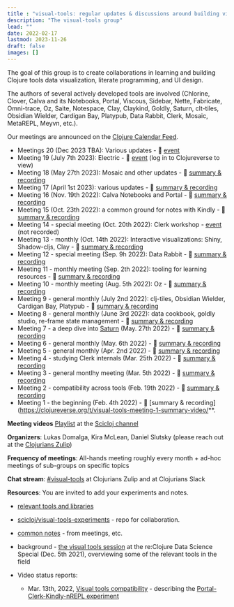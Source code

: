 ```yaml
---
title : "visual-tools: regular updates & discussions around building visual tooling"
description: "The visual-tools group"
lead: ""
date: 2022-02-17
lastmod: 2023-11-26
draft: false
images: []
---
```


The goal of this group is to create collaborations in learning and building Clojure tools data visualization, literate programming, and UI design.

The authors of several actively developed tools are involved (Chlorine, Clover, Calva and its Notebooks, Portal, Viscous, Sidebar, Nette, Fabricate, Omni-trace, Oz, Saite, Notespace, Clay, Claykind, Goldly, Saturn, clt-tiles, Obsidian Wielder, Cardigan Bay, Platypub, Data Rabbit, Clerk, Mosaic, MetaREPL, Meyvn, etc.).

Our meetings are announced on the [Clojure Calendar Feed](https://clojureverse.org/t/the-clojure-events-calendar-feed-turns-2/).

* Meetings 20 (Dec 2023 TBA): Various updates - :calendar: [event](https://clojureverse.org/t/visual-tools-meeting-20-various-updates/10454)
* Meeting 19 (July 7th 2023): Electric - :calendar: [event](https://clojureverse.org/t/visual-tools-meeting-19-electric-login-for-details/) (log in to Clojureverse to view)
* Meeting 18 (May 27th 2023): Mosaic and other updates - :movie_camera: [summary & recording](https://clojureverse.org/t/visual-tools-meeting-18-mosaic-and-other-updates-summary-recording/)
* Meeting 17 (April 1st 2023): various updates - :movie_camera: [summary & recording](https://clojureverse.org/t/visual-tools-meeting-17-various-updates-summary-recording/)
* Meeting 16 (Nov. 19th 2022): Calva Notebooks and Portal - :movie_camera: [summary & recording](https://clojureverse.org/t/visual-tools-meeting-16-calva-notebooks-portal-summary-recording/)
* Meeting 15 (Oct. 23th 2022): a common ground for notes with Kindly - :movie_camera: [summary & recording](https://clojureverse.org/t/visual-tools-meeting-15-summary-recording-play-teod-eu-kindly/)
* Meeting 14 - special meeting (Oct. 20th 2022): Clerk workshop - [event](https://clojureverse.org/t/visual-tools-meeting-14-clerk-workshop/) (not recorded)
* Meeting 13 - monthly (Oct. 14th 2022): Interactive visualizations: Shiny, Shadow-cljs, Clay - :movie_camera: [summary & recording](https://clojureverse.org/t/visual-tools-meeting-13-interactive-data-visualizatioon-shiny-clojurescript-bayesian-animations/)
* Meeting 12 - special meeting (Sep. 9h 2022): Data Rabbit - :movie_camera: [summary & recording](https://clojureverse.org/t/clojure-visual-tools-meeting-12-summary-video-data-rabbit/)
* Meeting 11 - monthly meeting (Sep. 2th 2022): tooling for learning resources - :movie_camera: [summary & recording](https://clojureverse.org/t/clojure-visual-tools-meeting-11-summary-video-tooling-for-learning-resources-a-peek-into-data-rabbit/9321)
* Meeting 10 - monthly meeting (Aug. 5th 2022): Oz - :movie_camera: [summary & recording](https://clojureverse.org/t/visual-tools-meeting-10-monthly-meeting-oz/)
* Meeting 9 - general monthly (July 2nd 2022): clj-tiles, Obsidian Wielder, Cardigan Bay, Platypub - :movie_camera: [summary & recording](https://clojureverse.org/t/visual-tools-meeting-9-summary-video-clj-tiles-obsidian-wielder-cardigan-bay-platypub/)
* Meeting 8 - general monthly (June 3rd 2022): data cookbook, goldly studio, re-frame state management - :movie_camera: [summary & recording](https://clojureverse.org/t/visual-tools-meeting-8-summary-video-data-cookbook-goldly-studio-re-frame-state-management/)
* Meeting 7 - a deep dive into [Saturn](https://gitlab.com/clj-editors/saturn) (May. 27th 2022) - :movie_camera: [summary & recording](https://clojureverse.org/t/visual-tools-meeting-7-summary-video/)
* Meeting 6 - general monthly (May. 6th 2022) - :movie_camera: [summary & recording](https://clojureverse.org/t/visual-tools-meeting-6-summary-video/)
* Meeting 5 - general monthly (Apr. 2nd 2022) - :movie_camera: [summary & recording](https://clojureverse.org/t/visual-tools-meeting-5-summary-video/)
* Meeting 4 - studying Clerk internals (Mar. 25th 2022) - :movie_camera: [summary & recording](https://clojureverse.org/t/visual-tools-meeting-4-summary-video/)
* Meeting 3 - general montlhy meeting (Mar. 5th 2022) - :movie_camera: [summary & recording](https://clojureverse.org/t/visual-tools-meeting-3-summary-video/)
* Meeting 2 - compatibility across tools (Feb. 19th 2022) - :movie_camera: [summary & recording](https://clojureverse.org/t/visual-tools-meeting-2-summary-video/)
* Meeting 1 - the beginning (Feb. 4th 2022) - :movie_camera: [summary & recording](https://clojureverse.org/t/visual-tools-meeting-1-summary-video/**.

**Meeting videos**
[Playlist](https://www.youtube.com/playlist?list=PLb_VRZPxjMADovzE7xYIzMr68BHXLVzH3) at the [Scicloj channel](https://www.youtube.com/@SciCloj)

**Organizers**: Lukas Domalga, Kira McLean, Daniel Slutsky (please reach out at the [Clojurians Zulip](https://clojurians.zulipchat.com/))

**Frequency of meetings**: All-hands meeting roughly every month + ad-hoc meetings of sub-groups on specific topics

**Chat stream**: [#visual-tools](https://clojurians.zulipchat.com/#narrow/stream/313390-visual-tools) at Clojurians Zulip and at Clojurians Slack

**Resources**:
You are invited to add your experiments and notes.

* [relevant tools and libraries](https://scicloj.github.io/docs/resources/libs/#visual-tools-literate-programming-and-data-visualization)

* [scicloj/visual-tools-experiments](https://github.com/scicloj/visual-tools-experiments) - repo for collaboration.

* [common notes](https://bit.ly/clj-visual-tools-resources) - from meetings, etc.

* background - [the visual tools session](https://www.youtube.com/watch?v=lqb4XlFI-08&list=PLtw0bWXdq7pNyb2NojSGBnCARRuvLxsAc&index=5) at the re:Clojure Data Science Special (Dec. 5th 2021), overviewing some of the relevant tools in the field

* Video status reports:
  * Mar. 13th, 2022, [Visual tools compatibility](https://www.youtube.com/watch?v=e3M4u1XIVTo) - describing the [Portal-Clerk-Kindly-nREPL experiment](https://github.com/scicloj/visual-tools-experiments/tree/main/portal-clerk-kindly-nrepl-1)
